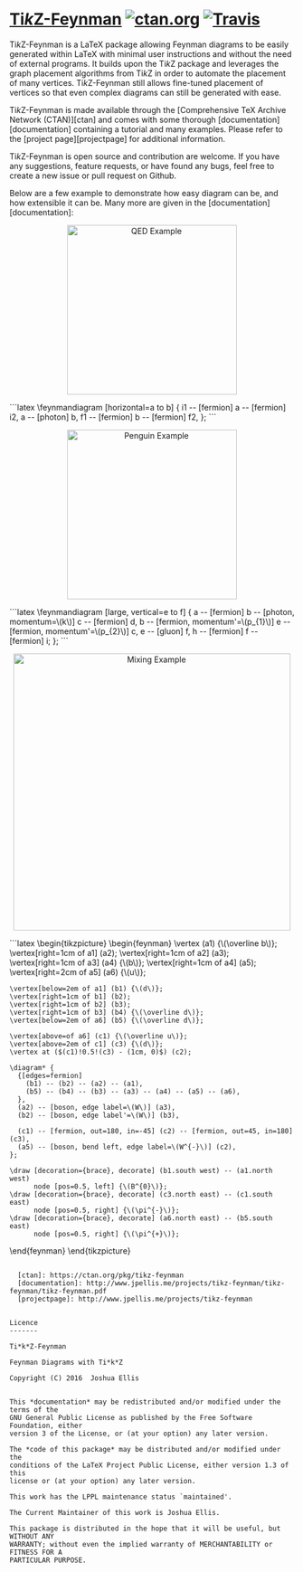 [Ti*k*Z-Feynman](http://www.jpellis.me/projects/tikz-feynman) [![ctan.org](https://img.shields.io/ctan/v/tikz-feynman.svg)](https://ctan.org/pkg/tikz-feynman) [![Travis](https://img.shields.io/travis/JP-Ellis/tikz-feynman/master.svg)](https://travis-ci.org/JP-Ellis/tikz-feynman)
=============================================================

Ti*k*Z-Feynman is a LaTeX package allowing Feynman diagrams to be easily
generated within LaTeX with minimal user instructions and without the need of
external programs.  It builds upon the Ti*k*Z package and leverages the graph
placement algorithms from Ti*k*Z in order to automate the placement of many
vertices.  Ti*k*Z-Feynman still allows fine-tuned placement of vertices so that
even complex diagrams can still be generated with ease.

Ti*k*Z-Feynman is made available through the
[Comprehensive TeX Archive Network (CTAN)][ctan] and comes with some thorough
[documentation][documentation] containing a tutorial and many examples.  Please
refer to the [project page][projectpage] for additional information.

Ti*k*Z-Feynman is open source and contribution are welcome.  If you have any
suggestions, feature requests, or have found any bugs, feel free to create a new
issue or pull request on Github.

Below are a few example to demonstrate how easy diagram can be, and how
extensible it can be.  Many more are given in the
[documentation][documentation]:

<p align="center"><img src="./images/qed.png" alt="QED Example" width=300px /></p>
```latex
\feynmandiagram [horizontal=a to b] {
  i1 -- [fermion] a -- [fermion] i2,
  a -- [photon] b,
  f1 -- [fermion] b -- [fermion] f2,
};
```

<p align="center"><img src="./images/penguin.png" alt="Penguin Example" width=300px /></p>
```latex
\feynmandiagram [large, vertical=e to f] {
  a -- [fermion] b -- [photon, momentum=\(k\)] c -- [fermion] d,
  b -- [fermion, momentum'=\(p_{1}\)] e -- [fermion, momentum'=\(p_{2}\)] c,
  e -- [gluon]  f,
  h -- [fermion] f -- [fermion] i;
};
```

<p align="center"><img src="./images/mixing.png" alt="Mixing Example" width=490px /></p>
```latex
\begin{tikzpicture}
  \begin{feynman}
    \vertex (a1) {\(\overline b\)};
    \vertex[right=1cm of a1] (a2);
    \vertex[right=1cm of a2] (a3);
    \vertex[right=1cm of a3] (a4) {\(b\)};
    \vertex[right=1cm of a4] (a5);
    \vertex[right=2cm of a5] (a6) {\(u\)};

    \vertex[below=2em of a1] (b1) {\(d\)};
    \vertex[right=1cm of b1] (b2);
    \vertex[right=1cm of b2] (b3);
    \vertex[right=1cm of b3] (b4) {\(\overline d\)};
    \vertex[below=2em of a6] (b5) {\(\overline d\)};

    \vertex[above=of a6] (c1) {\(\overline u\)};
    \vertex[above=2em of c1] (c3) {\(d\)};
    \vertex at ($(c1)!0.5!(c3) - (1cm, 0)$) (c2);

    \diagram* {
      {[edges=fermion]
        (b1) -- (b2) -- (a2) -- (a1),
        (b5) -- (b4) -- (b3) -- (a3) -- (a4) -- (a5) -- (a6),
      },
      (a2) -- [boson, edge label=\(W\)] (a3),
      (b2) -- [boson, edge label'=\(W\)] (b3),

      (c1) -- [fermion, out=180, in=-45] (c2) -- [fermion, out=45, in=180] (c3),
      (a5) -- [boson, bend left, edge label=\(W^{-}\)] (c2),
    };

    \draw [decoration={brace}, decorate] (b1.south west) -- (a1.north west)
          node [pos=0.5, left] {\(B^{0}\)};
    \draw [decoration={brace}, decorate] (c3.north east) -- (c1.south east)
          node [pos=0.5, right] {\(\pi^{-}\)};
    \draw [decoration={brace}, decorate] (a6.north east) -- (b5.south east)
          node [pos=0.5, right] {\(\pi^{+}\)};
  \end{feynman}
\end{tikzpicture}
```

  [ctan]: https://ctan.org/pkg/tikz-feynman
  [documentation]: http://www.jpellis.me/projects/tikz-feynman/tikz-feynman/tikz-feynman.pdf
  [projectpage]: http://www.jpellis.me/projects/tikz-feynman


Licence
-------

Ti*k*Z-Feynman

Feynman Diagrams with Ti*k*Z

Copyright (C) 2016  Joshua Ellis


This *documentation* may be redistributed and/or modified under the terms of the
GNU General Public License as published by the Free Software Foundation, either
version 3 of the License, or (at your option) any later version.

The *code of this package* may be distributed and/or modified under the
conditions of the LaTeX Project Public License, either version 1.3 of this
license or (at your option) any later version.

This work has the LPPL maintenance status `maintained'.

The Current Maintainer of this work is Joshua Ellis.

This package is distributed in the hope that it will be useful, but WITHOUT ANY
WARRANTY; without even the implied warranty of MERCHANTABILITY or FITNESS FOR A
PARTICULAR PURPOSE.
